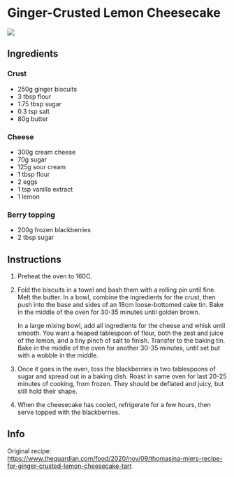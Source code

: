 # Ginger-Crusted Lemon Cheesecake
![](https://i.guim.co.uk/img/media/51ec326b54474cc712df6b04b0ec80b880f5070a/136_922_5450_7084/master/5450.jpg?width=620&dpr=1&s=none)

## Ingredients
### Crust
- 250g ginger biscuits
- 3 tbsp flour
- 1.75 tbsp sugar
- 0.3 tsp salt
- 80g butter

### Cheese
- 300g cream cheese
- 70g sugar
- 125g sour cream
- 1 tbsp flour
- 2 eggs
- 1 tsp vanilla extract
- 1 lemon

### Berry topping
- 200g frozen blackberries
- 2 tbsp sugar

## Instructions
1. Preheat the oven to 160C.

2. Fold the biscuits in a towel and bash them with a rolling pin until fine.
   Melt the butter.
   In a bowl, combine the ingredients for the crust, then push into the base and sides of an 18cm loose-bottomed cake tin.
   Bake in the middle of the oven for 30-35 minutes until golden brown.

   In a large mixing bowl, add all ingredients for the cheese and whisk until smooth.
   You want a heaped tablespoon of flour, both the zest and juice of the lemon, and a tiny pinch of salt to finish.
   Transfer to the baking tin.
   Bake in the middle of the oven for another 30-35 minutes, until set but with a wobble in the middle.

3. Once it goes in the oven, toss the blackberries in two tablespoons of sugar and spread out in a baking dish. Roast in same oven for last 20-25 minutes of cooking, from frozen. They should be deflated and juicy, but still hold their shape.

4. When the cheesecake has cooled, refrigerate for a few hours, then serve topped with the blackberries.


## Info
Original recipe: https://www.theguardian.com/food/2020/nov/09/thomasina-miers-recipe-for-ginger-crusted-lemon-cheesecake-tart